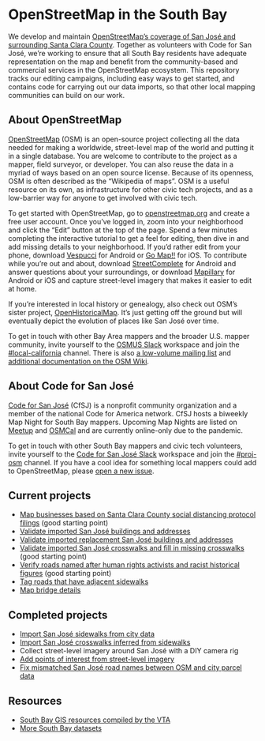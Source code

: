 # OpenStreetMap in the South Bay

We develop and maintain [OpenStreetMap’s coverage of San José and surrounding Santa Clara County](https://www.openstreetmap.org/#map=12/37.3358/-121.8906). Together as volunteers with Code for San José, we’re working to ensure that all South Bay residents have adequate representation on the map and benefit from the community-based and commercial services in the OpenStreetMap ecosystem. This repository tracks our editing campaigns, including easy ways to get started, and contains code for carrying out our data imports, so that other local mapping communities can build on our work.

## About OpenStreetMap

[OpenStreetMap](https://www.openstreetmap.org/) (OSM) is an open-source project collecting all the data needed for making a worldwide, street-level map of the world and putting it in a single database. You are welcome to contribute to the project as a mapper, field surveyor, or developer. You can also reuse the data in a myriad of ways based on an open source license. Because of its openness, OSM is often described as the “Wikipedia of maps”. OSM is a useful resource on its own, as infrastructure for other civic tech projects, and as a low-barrier way for anyone to get involved with civic tech.

To get started with OpenStreetMap, go to [openstreetmap.org](http://www.openstreetmap.org/) and create a free user account. Once you’ve logged in, zoom into your neighborhood and click the “Edit” button at the top of the page. Spend a few minutes completing the interactive tutorial to get a feel for editing, then dive in and add missing details to your neighborhood. If you’d rather edit from your phone, download [Vespucci](https://vespucci.io/) for Android or [Go Map!!](https://apps.apple.com/app/id592990211) for iOS. To contribute while you’re out and about, download [StreetComplete](https://github.com/streetcomplete/StreetComplete/) for Android and answer questions about your surroundings, or download [Mapillary](https://www.mapillary.com/mobile-apps) for Android or iOS and capture street-level imagery that makes it easier to edit at home.

If you’re interested in local history or genealogy, also check out OSM’s sister project, [OpenHistoricalMap](https://www.openhistoricalmap.org/#map=12/37.3355/-121.8906). It’s just getting off the ground but will eventually depict the evolution of places like San José over time.

To get in touch with other Bay Area mappers and the broader U.S. mapper community, invite yourself to the [OSMUS Slack](https://slack.openstreetmap.us/) workspace and join the [#local-california](https://osmus.slack.com/archives/CCN1KJ76U) channel. There is also [a low-volume mailing list](https://lists.openstreetmap.org/listinfo/talk-us-sfbay/) and [additional documentation on the OSM Wiki](https://wiki.openstreetmap.org/wiki/Santa_Clara_County,_California).

## About Code for San José

[Code for San José](https://www.codeforsanjose.org/) (CfSJ) is a nonprofit community organization and a member of the national Code for America network. CfSJ hosts a biweekly Map Night for South Bay mappers. Upcoming Map Nights are listed on [Meetup](https://www.meetup.com/Code-for-San-Jose/) and [OSMCal](https://osmcal.org/?in=United%20States) and are currently online-only due to the pandemic.

To get in touch with other South Bay mappers and civic tech volunteers, invite yourself to the [Code for San José Slack](https://join.slack.com/t/codeforsanjose/shared_invite/zt-iwnx99kh-motBC0J47O8ItlR3zjAIBA) workspace and join the [#proj-osm](https://codeforsanjose.slack.com/archives/C69JM3UDD) channel. If you have a cool idea for something local mappers could add to OpenStreetMap, please [open a new issue](https://github.com/codeforsanjose/OSM-SouthBay/issues/new/).

## Current projects

* [Map businesses based on Santa Clara County social distancing protocol filings](https://maproulette.org/browse/projects/42122) (good starting point)
* [Validate imported San José buildings and addresses](https://tasks.openstreetmap.us/project/175)
* [Validate imported replacement San José buildings and addresses](https://tasks.openstreetmap.us/projects/249)
* [Validate imported San José crosswalks and fill in missing crosswalks](https://maproulette.org/browse/challenges/3199) (good starting point)
* [Verify roads named after human rights activists and racist historical figures](https://maproulette.org/browse/projects/40933) (good starting point)
* [Tag roads that have adjacent sidewalks](https://maproulette.org/browse/challenges/18088)
* [Map bridge details](https://github.com/codeforsanjose/OSM-SouthBay/issues/24)

## Completed projects

* [Import San José sidewalks from city data](https://wiki.openstreetmap.org/wiki/Santa_Clara_County,_California/San_Jose_Sidewalk_Import)
* [Import San José crosswalks inferred from sidewalks](http://tasks2.openstreetmap.us/project/141)
* Collect street-level imagery around San José with a DIY camera rig
* [Add points of interest from street-level imagery](https://github.com/codeforsanjose/OSM-SouthBay/issues/9)
* [Fix mismatched San José road names between OSM and city parcel data](https://maproulette.org/browse/challenges/12630)

## Resources

* [South Bay GIS resources compiled by the VTA](https://github.com/vta/GIS-Resources-Santa-Clara-County/)
* [More South Bay datasets](https://github.com/impiaaa/SV-OSM/)
